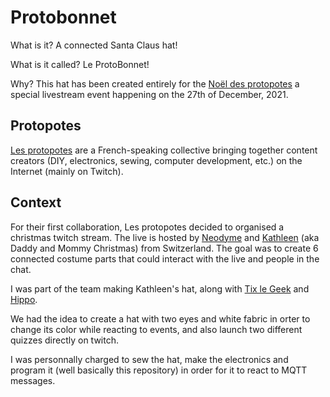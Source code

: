 # Protobonnet

What is it? A connected Santa Claus hat! 

What is it called? Le ProtoBonnet!

Why? This hat has been created entirely for the [Noël des protopotes](https://www.protopotes.stream/noel/) a special livestream event happening on the 27th of December, 2021.

## Protopotes

[Les protopotes](https://raid.protopotes.stream/) are a French-speaking collective bringing together content creators (DIY, electronics, sewing, computer development, etc.) on the Internet (mainly on Twitch).

## Context

For their first collaboration, Les protopotes decided to organised a christmas twitch stream. The live is hosted by [Neodyme](https://www.twitch.tv/ioodyme) and [Kathleen](https://www.twitch.tv/KathleenFabric) (aka Daddy and Mommy Christmas) from Switzerland. The goal was to create 6 connected costume parts that could interact with the live and people in the chat. 

I was part of the team making Kathleen's hat, along with [Tix le Geek](https://tixlegeek.io/) and [Hippo](http://les-ateliers-de-hippo.fr/).

We had the idea to create a hat with two eyes and white fabric in orter to change its color while reacting to events, and also launch two different quizzes directly on twitch. 

I was personnally charged to sew the hat, make the electronics and program it (well basically this repository) in order for it to react to MQTT messages.
